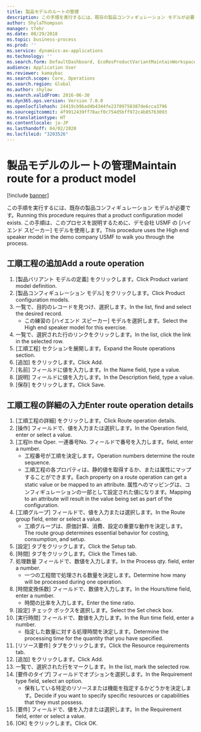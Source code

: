 ```yaml
---
title: 製品モデルのルートの管理
description: この手順を実行するには、既存の製品コンフィギュレーション モデルが必要です。
author: ShylaThompson
manager: tfehr
ms.date: 08/29/2018
ms.topic: business-process
ms.prod: ''
ms.service: dynamics-ax-applications
ms.technology: ''
ms.search.form: DefaultDashboard, EcoResProductVariantMaintainWorkspace, PCProductConfigurationModelListPage, PCProductConfigurationModelDetails, PCRouteOperationDetails, WrkCtrCapabilityLookUp
audience: Application User
ms.reviewer: kamaybac
ms.search.scope: Core, Operations
ms.search.region: Global
ms.author: shylaw
ms.search.validFrom: 2016-06-30
ms.dyn365.ops.version: Version 7.0.0
ms.openlocfilehash: 24419cb9bad4b4344fe23789750387de6cca3796
ms.sourcegitcommit: 4f9912439ff78acf0c754d5bff972c4b85763093
ms.translationtype: HT
ms.contentlocale: ja-JP
ms.lasthandoff: 04/02/2020
ms.locfileid: "3203526"
---
```

# <a name="maintain-route-for-a-product-model"></a><span data-ttu-id="d6d24-103">製品モデルのルートの管理</span><span class="sxs-lookup"><span data-stu-id="d6d24-103">Maintain route for a product model</span></span>

[!include [banner](../../includes/banner.md)]

<span data-ttu-id="d6d24-104">この手順を実行するには、既存の製品コンフィギュレーション モデルが必要です。</span><span class="sxs-lookup"><span data-stu-id="d6d24-104">Running this procedure requires that a product configuration model exists.</span></span> <span data-ttu-id="d6d24-105">この手順は、このプロセスを説明するために、デモ会社 USMF の [ハイエンド スピーカー] モデルを使用します。</span><span class="sxs-lookup"><span data-stu-id="d6d24-105">This procedure uses the High end speaker model in the demo company USMF to walk you through the process.</span></span>


## <a name="add-a-route-operation"></a><span data-ttu-id="d6d24-106">工順工程の追加</span><span class="sxs-lookup"><span data-stu-id="d6d24-106">Add a route operation</span></span>
1. <span data-ttu-id="d6d24-107">[製品バリアント モデルの定義] をクリックします。</span><span class="sxs-lookup"><span data-stu-id="d6d24-107">Click Product variant model definition.</span></span>
2. <span data-ttu-id="d6d24-108">[製品コンフィギュレーション モデル] をクリックします。</span><span class="sxs-lookup"><span data-stu-id="d6d24-108">Click Product configuration models.</span></span>
3. <span data-ttu-id="d6d24-109">一覧で、目的のレコードを見つけ、選択します。</span><span class="sxs-lookup"><span data-stu-id="d6d24-109">In the list, find and select the desired record.</span></span>
    * <span data-ttu-id="d6d24-110">この練習の [ハイエンド スピーカー] モデルを選択します。</span><span class="sxs-lookup"><span data-stu-id="d6d24-110">Select the High end speaker model for this exercise.</span></span>  
4. <span data-ttu-id="d6d24-111">一覧で、選択された行のリンクをクリックします。</span><span class="sxs-lookup"><span data-stu-id="d6d24-111">In the list, click the link in the selected row.</span></span>
5. <span data-ttu-id="d6d24-112">[工順工程] セクションを展開します。</span><span class="sxs-lookup"><span data-stu-id="d6d24-112">Expand the Route operations section.</span></span>
6. <span data-ttu-id="d6d24-113">[追加] をクリックします。</span><span class="sxs-lookup"><span data-stu-id="d6d24-113">Click Add.</span></span>
7. <span data-ttu-id="d6d24-114">[名前] フィールドに値を入力します。</span><span class="sxs-lookup"><span data-stu-id="d6d24-114">In the Name field, type a value.</span></span>
8. <span data-ttu-id="d6d24-115">[説明] フィールドに値を入力します。</span><span class="sxs-lookup"><span data-stu-id="d6d24-115">In the Description field, type a value.</span></span>
9. <span data-ttu-id="d6d24-116">[保存] をクリックします。</span><span class="sxs-lookup"><span data-stu-id="d6d24-116">Click Save.</span></span>

## <a name="enter-route-operation-details"></a><span data-ttu-id="d6d24-117">工順工程の詳細の入力</span><span class="sxs-lookup"><span data-stu-id="d6d24-117">Enter route operation details</span></span>
1. <span data-ttu-id="d6d24-118">[工順工程の詳細] をクリックします。</span><span class="sxs-lookup"><span data-stu-id="d6d24-118">Click Route operation details.</span></span>
2. <span data-ttu-id="d6d24-119">[操作] フィールドで、値を入力または選択します。</span><span class="sxs-lookup"><span data-stu-id="d6d24-119">In the Operation field, enter or select a value.</span></span>
3. <span data-ttu-id="d6d24-120">[工程</span><span class="sxs-lookup"><span data-stu-id="d6d24-120">In the Oper.</span></span> <span data-ttu-id="d6d24-121">一連番号</span><span class="sxs-lookup"><span data-stu-id="d6d24-121">No.</span></span> <span data-ttu-id="d6d24-122">フィールドで番号を入力します。</span><span class="sxs-lookup"><span data-stu-id="d6d24-122">field, enter a number.</span></span>
    * <span data-ttu-id="d6d24-123">工程番号が工順を決定します。</span><span class="sxs-lookup"><span data-stu-id="d6d24-123">Operation numbers determine the route sequence.</span></span>  
    * <span data-ttu-id="d6d24-124">工順工程の各プロパティは、静的値を取得するか、または属性にマップすることができます。</span><span class="sxs-lookup"><span data-stu-id="d6d24-124">Each property on a route operation can get a static value or be mapped to an attribute.</span></span> <span data-ttu-id="d6d24-125">属性へのマッピングは、コンフィギュレーションの一部として設定された値になります。</span><span class="sxs-lookup"><span data-stu-id="d6d24-125">Mapping to an attribute will result in the value being set as part of the configuration.</span></span>  
4. <span data-ttu-id="d6d24-126">[工順グループ] フィールドで、値を入力または選択します。</span><span class="sxs-lookup"><span data-stu-id="d6d24-126">In the Route group field, enter or select a value.</span></span>
    * <span data-ttu-id="d6d24-127">工順グループは、原価計算、消費、設定の重要な動作を決定します。</span><span class="sxs-lookup"><span data-stu-id="d6d24-127">The route group determines essential behavior for costing, consumption, and setup.</span></span>  
5. <span data-ttu-id="d6d24-128">[設定] タブをクリックします。</span><span class="sxs-lookup"><span data-stu-id="d6d24-128">Click the Setup tab.</span></span>
6. <span data-ttu-id="d6d24-129">[時間] タブをクリックします。</span><span class="sxs-lookup"><span data-stu-id="d6d24-129">Click the Times tab.</span></span>
7. <span data-ttu-id="d6d24-130">処理数量 フィールドで、数値を入力します。</span><span class="sxs-lookup"><span data-stu-id="d6d24-130">In the Process qty. field, enter a number.</span></span>
    * <span data-ttu-id="d6d24-131">一つの工程間で処理される数量を決定します。</span><span class="sxs-lookup"><span data-stu-id="d6d24-131">Determine how many will be processed during one operation.</span></span>  
8. <span data-ttu-id="d6d24-132">[時間変換係数] フィールドで、数値を入力します。</span><span class="sxs-lookup"><span data-stu-id="d6d24-132">In the Hours/time field, enter a number.</span></span>
    * <span data-ttu-id="d6d24-133">時間の比率を入力します。</span><span class="sxs-lookup"><span data-stu-id="d6d24-133">Enter the time ratio.</span></span>  
9. <span data-ttu-id="d6d24-134">[設定] チェック ボックスを選択します。</span><span class="sxs-lookup"><span data-stu-id="d6d24-134">Select the Set check box.</span></span>
10. <span data-ttu-id="d6d24-135">[実行時間] フィールドで、数値を入力します。</span><span class="sxs-lookup"><span data-stu-id="d6d24-135">In the Run time field, enter a number.</span></span>
    * <span data-ttu-id="d6d24-136">指定した数量に対する処理時間を決定します。</span><span class="sxs-lookup"><span data-stu-id="d6d24-136">Determine the processing time for the quantity that you have specified.</span></span>  
11. <span data-ttu-id="d6d24-137">[リソース要件] タブをクリックします。</span><span class="sxs-lookup"><span data-stu-id="d6d24-137">Click the Resource requirements tab.</span></span>
12. <span data-ttu-id="d6d24-138">[追加] をクリックします。</span><span class="sxs-lookup"><span data-stu-id="d6d24-138">Click Add.</span></span>
13. <span data-ttu-id="d6d24-139">一覧で、選択された行をマークします。</span><span class="sxs-lookup"><span data-stu-id="d6d24-139">In the list, mark the selected row.</span></span>
14. <span data-ttu-id="d6d24-140">[要件のタイプ] フィールドでオプションを選択します。</span><span class="sxs-lookup"><span data-stu-id="d6d24-140">In the Requirement type field, select an option.</span></span>
    * <span data-ttu-id="d6d24-141">保有している特定のリソースまたは機能を指定するかどうかを決定します。</span><span class="sxs-lookup"><span data-stu-id="d6d24-141">Decide if you want to specify specific resources or capabilities that they must possess.</span></span>  
15. <span data-ttu-id="d6d24-142">[要件] フィールドで、値を入力または選択します。</span><span class="sxs-lookup"><span data-stu-id="d6d24-142">In the Requirement field, enter or select a value.</span></span>
16. <span data-ttu-id="d6d24-143">[OK] をクリックします。</span><span class="sxs-lookup"><span data-stu-id="d6d24-143">Click OK.</span></span>


